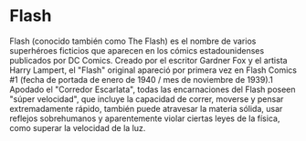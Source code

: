 # Flash

Flash (conocido también como The Flash) es el nombre de varios superhéroes ficticios que aparecen en los cómics estadounidenses publicados por DC Comics. 
Creado por el escritor Gardner Fox y el artista Harry Lampert, el "Flash" original apareció por primera vez en Flash Comics #1 (fecha de portada de enero
de 1940 / mes de noviembre de 1939).1​ Apodado el "Corredor Escarlata", todas las encarnaciones del Flash poseen "súper velocidad", que incluye la capacidad
de correr, moverse y pensar extremadamente rápido, también puede atravesar la materia sólida, usar reflejos sobrehumanos y aparentemente violar ciertas leyes
de la física, como superar 
la velocidad de la luz.
